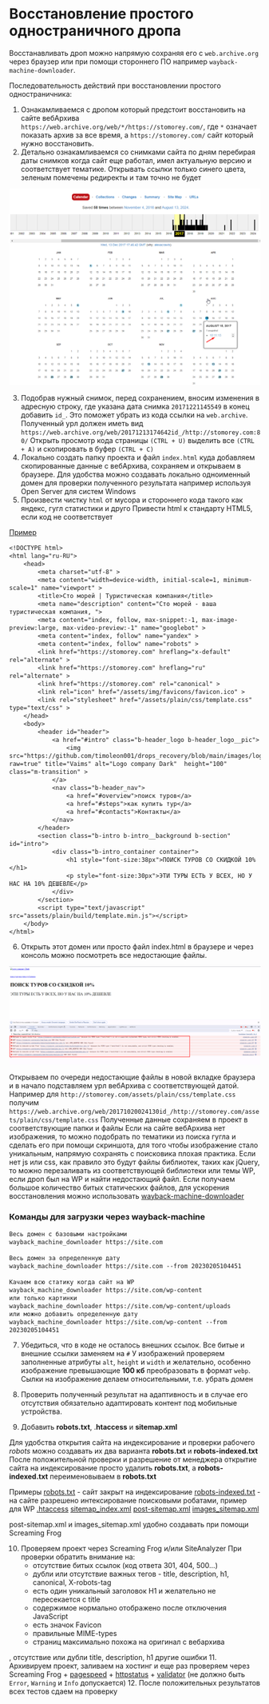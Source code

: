 # Восстановление простого одностраничного дропа

Восстанавливать дроп можно напрямую сохраняя его с `web.archive.org` через браузер или при помощи стороннего ПО например `wayback-machine-downloader`.

Последовательность действий при восстановлении простого одностраничника:
1. Ознакамливаемся с дропом который предстоит восстановить на сайте вебАрхива `https://web.archive.org/web/*/https://stomorey.com/`, где `*` означает показать архив за все время, а `https://stomorey.com/` сайт который нужно восстановить.
2. Детально ознакамливаемся со снимками сайта по дням перебирая даты снимков когда сайт еще работал, имел актуальную версию и соответствует тематике. Открывать ссылки только синего цвета, зеленым помечены редиректы и там точно не будет

![First image](https://github.com/timoleon001/drops_recovery/blob/main/images/img_01.png?raw=true)

3. Подобрав нужный снимок, перед сохранением, вносим изменения в адресную строку, где указана дата снимка `20171221145549` в конец добавить `id_`.
Это поможет убрать из кода ссылки на `web.archive`.
Полученный урл должен иметь вид `https://web.archive.org/web/20171213174642id_/http://stomorey.com:80/`
Открыть просмотр кода страницы `(CTRL + U)` выделить все `(CTRL + А)` и скопировать в буфер `(CTRL + С)`
4. Локально создать папку проекта и файл `index.html` куда добавляем скопированные данные с вебАрхива, сохраняем и открываем в браузере.
Для удобства можно создавать локально одноименный домен для проверки полученного результата например используя Open Server для систем Windows
5. Произвести чистку `html` от мусора и стороннего кода такого как яндекс, гугл статистики и друго
Привести html к стандарту HTML5, если код не соответствует

[Пример](index.html)
```
<!DOCTYPE html>
<html lang="ru-RU">
    <head>
        <meta charset="utf-8" >
        <meta content="width=device-width, initial-scale=1, minimum-scale=1" name="viewport" >
        <title>Сто морей | Туристическая компания</title>
        <meta name="description" content="Сто морей - ваша туристическая компания, ">
        <meta content="index, follow, max-snippet:-1, max-image-preview:large, max-video-preview:-1" name="googlebot" >
        <meta content="index, follow" name="yandex" >
        <meta content="index, follow" name="robots" >
        <link href="https://stomorey.com" hreflang="x-default" rel="alternate" >
        <link href="https://stomorey.com" hreflang="ru" rel="alternate" >
        <link href="https://stomorey.com" rel="canonical" >
        <link rel="icon" href="/assets/img/favicons/favicon.ico" >
        <link rel="stylesheet" href="/assets/plain/css/template.css" type="text/css" >
    </head>
    <body>
        <header id="header">
            <a href="#intro" class="b-header_logo b-header_logo__pic">
                <img src="https://github.com/timoleon001/drops_recovery/blob/main/images/logo.png?raw=true" title="Vaims" alt="Logo company Dark"  height="100" class="m-transition" >
            </a>
            <nav class="b-header_nav">
                <a href="#overview">поиск туров</a>
                <a href="#steps">как купить тур</a>
                <a href="#contacts">Контакты</a>
            </nav>
        </header>
        <section class="b-intro b-intro__background b-section" id="intro">
            <div class="b-intro_container container">
                <h1 style="font-size:38px">ПОИСК ТУРОВ СО СКИДКОЙ 10%</h1>
                <p style="font-size:30px">ЭТИ ТУРЫ ЕСТЬ У ВСЕХ, НО У НАС НА 10% ДЕШЕВЛЕ</p>
            </div>
        </section>
        <script type="text/javascript" src="assets/plain/build/template.min.js"></script>
    </body>
</html>
```

6. Открыть этот домен или просто файл index.html в браузере и через консоль можно посмотреть все недостающие файлы.

![First image](images/img_02.png?raw=true)

Открываем по очереди недостающие файлы в новой вкладке браузера и в начало подставляем урл вебАрхива с соответствующей датой.
Например для `http://stomorey.com/assets/plain/css/template.css` получим  `https://web.archive.org/web/20171020024130id_/http://stomorey.com/assets/plain/css/template.css`
Полученные данные сохраняем в проект в соответствующие папки и файлы
Если на сайте вебАрхива нет изображения, то можно подобрать по тематики из поиска гугла и сделать его при помощи скриншота, для того чтобы изображение стало уникальным, напрямую сохранять с поисковика плохая практика.
Если нет js или css, как правило это будут файлы библиотек, таких как jQuery, то можно перезаливать из соответствующей библиотеки или темы WP, если дроп был на WP и найти недостающий файл.
Если получаем большое количество битых статических файлов, для ускорения восстановления можно использовать [wayback-machine-downloader](https://github.com/hartator/wayback-machine-downloader)


### Команды для загрузки через wayback-machine
```
Весь домен с базовыми настройками
wayback_machine_downloader https://site.com

Весь домен за определенную дату
wayback_machine_downloader https://site.com --from 20230205104451

Качаем всю статику когда сайт на WP
wayback_machine_downloader https://site.com/wp-content
или только картинки
wayback_machine_downloader https://site.com/wp-content/uploads
или можно добавить определенную дату
wayback_machine_downloader https://site.com/wp-content --from 20230205104451
```

7. Убедиться, что в коде не осталось внешних ссылок.
Все битые и внешние ссылки заменяем на `#`
У изображений проверяем заполненные атрибуты `alt`, `height` и `width` и желательно, особенно изображение превышающие **100 кб** преобразовать в формат `webp`.
Сылки на изображение делаем относительными, т.е. убрать домен
8. Проверить полученный результат на адаптивность и в случае его отсутствия обязательно адаптировать контент под мобильные устройства.

9. Добавить **robots.txt**, .**htaccess** и **sitemap.xml**

Для удобства открытия сайта на индексирование и проверки рабочего *robots* можно создавать их два варианта **robots.txt** и **robots-indexed.txt**
После положительной проверки и разрешение от менеджера открытие сайта на индексирование просто удалить **robots.txt**, а **robots-indexed.txt** переименовываем в **robots.txt**

Примеры
[robots.txt](https://github.com/timoleon001/drops_recovery/blob/main/robots.txt) - сайт закрыт на индексирование
[robots-indexed.txt](https://github.com/timoleon001/drops_recovery/blob/main/robots-indexed.txt) - на сайте разрешено интексирование поисковыми робатами, пример для WP
[.htaccess](https://github.com/timoleon001/drops_recovery/blob/main/.htaccess)
[sitemap_index.xml](https://github.com/timoleon001/drops_recovery/blob/main/sitemap_index.xml)
[post-sitemap.xml](https://github.com/timoleon001/drops_recovery/blob/main/post-sitemap.xml)
[images_sitemap.xml](https://github.com/timoleon001/drops_recovery/blob/main/images_sitemap.xml)

post-sitemap.xml и images_sitemap.xml удобно создавать при помощи  Screaming Frog

10. Проверяем проект через Screaming Frog и/или SiteAnalyzer
    При проверки обратить внимание на:
    - отсутствие битых ссылок (код ответа 301, 404, 500...)
    - дубли или отсутствие важных тегов - title, description, h1, canonical, X-robots-tag
    - есть один уникальный заголовок H1 и желательно не пересекается с title
    - содержимое нормально отображено после отключения JavaScript
    - есть значок Favicon
    - правильные MIME-types
    - страниц максимально похожа на оригинал с вебархива

, отсутствие или дубли title, description, h1 другие ошибки
11. Архивируем проект, заливаем на хостинг и еще раз проверяем через Screaming Frog + [pagespeed](https://pagespeed.web.dev/) + [httpstatus](https://httpstatus.io/) + [validator](https://validator.w3.org) (не должно быть `Error`, `Warning` и `Info` допускается)
12. После положительных результатов всех тестов сдаем на проверку
